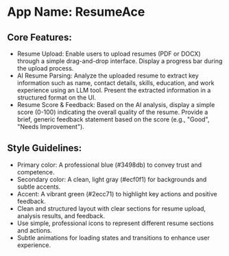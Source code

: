 # **App Name**: ResumeAce

## Core Features:

- Resume Upload: Enable users to upload resumes (PDF or DOCX) through a simple drag-and-drop interface. Display a progress bar during the upload process.
- AI Resume Parsing: Analyze the uploaded resume to extract key information such as name, contact details, skills, education, and work experience using an LLM tool.  Present the extracted information in a structured format on the UI.
- Resume Score & Feedback: Based on the AI analysis, display a simple score (0-100) indicating the overall quality of the resume.  Provide a brief, generic feedback statement based on the score (e.g., "Good", "Needs Improvement").

## Style Guidelines:

- Primary color: A professional blue (#3498db) to convey trust and competence.
- Secondary color: A clean, light gray (#ecf0f1) for backgrounds and subtle accents.
- Accent: A vibrant green (#2ecc71) to highlight key actions and positive feedback.
- Clean and structured layout with clear sections for resume upload, analysis results, and feedback.
- Use simple, professional icons to represent different resume sections and actions.
- Subtle animations for loading states and transitions to enhance user experience.